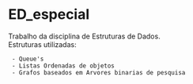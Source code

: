 # ED_especial
Trabalho da disciplina de Estruturas de Dados.\
Estruturas utilizadas:
````
 - Queue's
 - Listas Ordenadas de objetos
 - Grafos baseados em Arvores binarias de pesquisa
````
